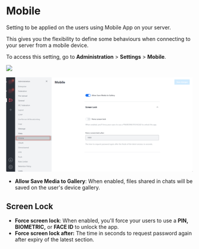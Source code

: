 # Mobile

Setting to be applied on the users using Mobile App on your server.

This gives you the flexibility to define some behaviours when connecting to your server from a mobile device.

To access this setting, go to **Administration** > **Settings** > **Mobile**.

![](<../../../.gitbook/assets/administration >)

![](<../../../.gitbook/assets/image (672) (1) (1).png>)

* **Allow Save Media to Gallery**: When enabled, files shared in chats will be saved on the user's device gallery.

## Screen Lock

* **Force screen lock**: When enabled, you'll force your users to use a **PIN, BIOMETRIC,** or **FACE ID** to unlock the app.
* **Force screen lock after:** The time in seconds to request password again after expiry of the latest section.
